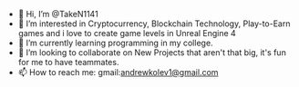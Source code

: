 - 👋 Hi, I’m @TakeN1141
- 👀 I’m interested in Cryptocurrency, Blockchain Technology, Play-to-Earn games and i love to create game levels in Unreal Engine 4
- 🌱 I’m currently learning programming in my college.
- 💞️ I’m looking to collaborate on New Projects that aren't that big, it's fun for me to have teammates.
- 📫 How to reach me: gmail:andrewkolev1@gmail.com <!---
TakeN1141/TakeN1141 is a ✨ special ✨ repository because its `README.md` (this file) appears on your GitHub profile.
You can click the Preview link to take a look at your changes.
--->
